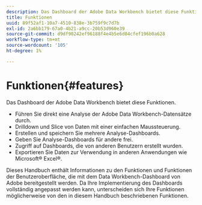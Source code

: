 ```yaml
---
description: Das Dashboard der Adobe Data Workbench bietet diese Funktionen.
title: Funktionen
uuid: 89f52af1-10a7-4510-838e-3b759f9c7d7b
exl-id: 2a6bb179-67a0-4b21-a9cc-20b53d960e39
source-git-commit: d9df90242ef96188f4e4b5e6d04cfef196b0a628
workflow-type: tm+mt
source-wordcount: '105'
ht-degree: 1%

---
```


# Funktionen{#features}

Das Dashboard der Adobe Data Workbench bietet diese Funktionen.

* Führen Sie direkt eine Analyse der Adobe Data Workbench-Datensätze durch.
* Drilldown und Slice von Daten mit einer einfachen Maussteuerung.
* Erstellen und speichern Sie mehrere Analyse-Dashboards.
* Geben Sie Analyse-Dashboards für andere frei.
* Zugriff auf Dashboards, die von anderen Benutzern erstellt wurden.
* Exportieren Sie Daten zur Verwendung in anderen Anwendungen wie Microsoft® Excel®.

Dieses Handbuch enthält Informationen zu den Funktionen und Funktionen der Benutzeroberfläche, die mit dem Data Workbench-Dashboard von Adobe bereitgestellt werden. Da Ihre Implementierung des Dashboards vollständig angepasst werden kann, unterscheiden sich Ihre Funktionen möglicherweise von den in diesem Handbuch beschriebenen Funktionen.
